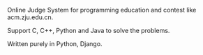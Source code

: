 Online Judge System for programming education and contest like acm.zju.edu.cn.

Support C, C++, Python and Java to solve the problems.

Written purely in Python, Django.